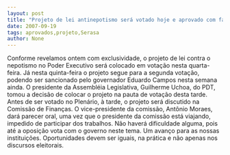 ```yaml
---
layout: post
title: "Projeto de lei antinepotismo será votado hoje e aprovado com facilidade"
date: 2007-09-19
tags: aprovados,projeto,Serasa
author: None
---
```

Conforme revelamos ontem com exclusividade, o projeto de lei contra o nepotismo no Poder Executivo ser&aacute; colocado em vota&ccedil;&atilde;o nesta quarta-feira. J&aacute; nesta quinta-feira o projeto segue para a segunda vota&ccedil;&atilde;o, podendo ser sancionado pelo governador Eduardo Campos nesta semana ainda.
O presidente da Assembl&eacute;ia Legislativa, Guilherme Uchoa, do PDT, tomou a decis&atilde;o de colocar o projeto na pauta de vota&ccedil;&atilde;o desta tarde.
Antes de ser votado no Plen&aacute;rio, &agrave; tarde, o projeto ser&aacute; discutido na Comiss&atilde;o de Finan&ccedil;as.
O vice-presidente da comiss&atilde;o, Ant&ocirc;nio Moraes, dar&aacute; parecer oral, uma vez que o presidente da comiss&atilde;o est&aacute; viajando, impedido de participar dos trabalhos. N&atilde;o haver&aacute; dificuldade alguma, pois at&eacute; a oposi&ccedil;&atilde;o vota com o governo neste tema. Um avan&ccedil;o para as nossas institui&ccedil;&otilde;es. Oportunidades devem ser iguais, na pr&aacute;tica e n&atilde;o apenas nos discursos eleitorais. 